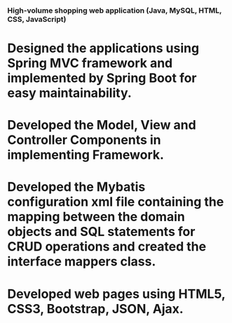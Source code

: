 ### High-volume shopping web application (Java, MySQL, HTML, CSS, JavaScript)
  # Designed the applications using Spring MVC framework and implemented by Spring Boot for easy maintainability. 
  # Developed the Model, View and Controller Components in implementing Framework.
  # Developed the Mybatis configuration xml file containing the mapping between the domain objects and SQL statements for CRUD operations and created the interface mappers class.
  # Developed web pages using HTML5, CSS3, Bootstrap, JSON, Ajax.
